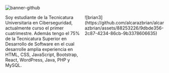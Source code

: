 ![banner-github](https://github.com/alcarazbrian/alcarazbrian/assets/88253226/189b4036-1336-4f91-87bf-52da9c65a19f)

<div style="overflow: auto;">
    <div style="float: left; width: 50%;">
        Soy estudiante de la Tecnicatura Universitaria en Ciberseguridad, actualmente curso el primer cuatrimestre. Además tengo el 75% de la Tecnicatura Superior en Desarrollo de Software en el cual desarrolle amplia experiencia en HTML, CSS, JavaScript, Bootstrap, React, WordPress, Java, PHP y MySQL.
    </div>
    <div style="float: right; width: 50%;">
        ![brian3](https://github.com/alcarazbrian/alcarazbrian/assets/88253226/9dbde356-2c87-4234-86cb-9b3378606635)
    </div>
</div>
